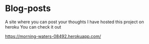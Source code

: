 # Blog-posts
A site where you can post your thoughts
I have hosted this project on heroku You can check it out

https://morning-waters-08492.herokuapp.com/

